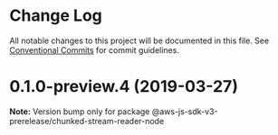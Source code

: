 # Change Log

All notable changes to this project will be documented in this file.
See [Conventional Commits](https://conventionalcommits.org) for commit guidelines.

# 0.1.0-preview.4 (2019-03-27)

**Note:** Version bump only for package @aws-js-sdk-v3-prerelease/chunked-stream-reader-node
